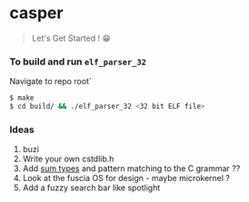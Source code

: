 # casper

> Let's Get Started ! 😁

### To build and run `elf_parser_32`
Navigate to repo root`
```bash
$ make
$ cd build/ && ./elf_parser_32 <32 bit ELF file>
```

### Ideas
1. buzi
2. Write your own cstdlib.h 
3. Add [sum types](https://chadaustin.me/2015/07/sum-types/) and pattern matching to the C grammar ?? 
4. Look at the fuscia OS for design - maybe microkernel ?
5. Add a fuzzy search bar like spotlight 
